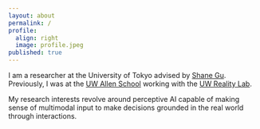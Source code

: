 ```yaml
---
layout: about
permalink: /
profile:
  align: right
  image: profile.jpeg
published: true
---
```


I am a researcher at the University of Tokyo advised by [Shane Gu](https://sites.google.com/view/gugurus/home).
Previously, I was at the [UW Allen School](https://www.cs.washington.edu/) working with the [UW Reality Lab](https://realitylab.uw.edu/).

My research interests revolve around perceptive AI capable of making sense of multimodal input to make decisions grounded in the real world through interactions.


